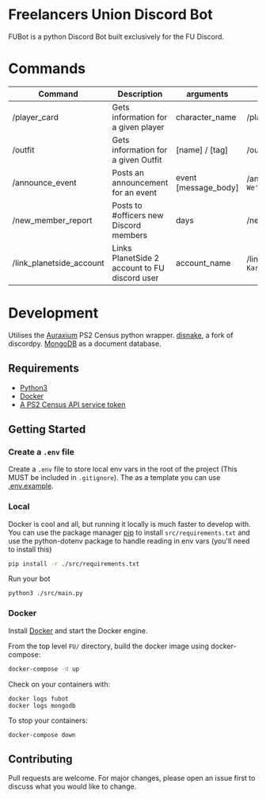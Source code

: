 # Freelancers Union Discord Bot

FUBot is a python Discord Bot built exclusively for the FU Discord.

# Commands

| Command                  | Description                                   | arguments            | Example                                  |
|--------------------------|-----------------------------------------------|----------------------|------------------------------------------|
| /player_card             | Gets information for a given player           | character_name       | /player_card `wrel`                      |
| /outfit                  | Gets information for a given Outfit           | [name] / [tag]       | /outfit `FU`                             |
| /announce_event          | Posts an announcement for an event            | event [message_body] | /announce_event `FUBG` `We're building!` |
| /new_member_report       | Posts to #officers new Discord members        | days                 | /new_member_report `30`                  |
| /link_planetside_account | Links PlanetSide 2 account to FU discord user | account_name         | /link_planetside_account `Karlish`       |

# Development

Utilises the [Auraxium](https://github.com/leonhard-s/auraxium) PS2 Census python wrapper.
[disnake](https://docs.disnake.dev/en/latest/index.html), a fork of discordpy.
[MongoDB](https://www.mongodb.com/) as a document database.

## Requirements

- [Python3](https://www.python.org/downloads/)
- [Docker](https://docs.docker.com/engine/install/)
- [A PS2 Census API service token](https://census.daybreakgames.com/#service-id)

## Getting Started

### Create a `.env` file

Create a `.env` file to store local env vars in the root of the project (This MUST be included in `.gitignore`).
The as a template you can use [.env.example](/.env.example).

### Local

Docker is cool and all, but running it locally is much faster to develop with. You can use the package
manager [pip](https://pip.pypa.io/en/stable/) to install `src/requirements.txt` and use the python-dotenv package to
handle reading in env vars (you'll need to install this)

```bash
pip install -r ./src/requirements.txt
```

Run your bot

```
python3 ./src/main.py

```

### Docker

Install [Docker](https://docs.docker.com/get-docker/) and start the Docker engine.

From the top level `FU/` directory, build the docker image using docker-compose:

```bash
docker-compose -d up
``` 

Check on your containers with:

```
docker logs fubot
docker logs mongodb
```

To stop your containers:

```
docker-compose down

```

## Contributing

Pull requests are welcome. For major changes, please open an issue first to discuss what you would like to change.